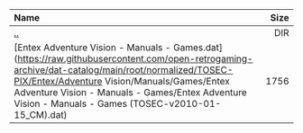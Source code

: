 |Name|Size|
|:---|---:|
|[..](../index.html)|DIR|
|[Entex Adventure Vision - Manuals - Games.dat](https://raw.githubusercontent.com/open-retrogaming-archive/dat-catalog/main/root/normalized/TOSEC-PIX/Entex/Adventure Vision/Manuals/Games/Entex Adventure Vision - Manuals - Games/Entex Adventure Vision - Manuals - Games (TOSEC-v2010-01-15_CM).dat)|1756|
